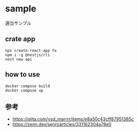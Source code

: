 # sample

適当サンプル

## crate app

```shell
npx create-react-app fe
npm i -g @nestjs/cli
nest new api
```

## how to use

```shell
docker compose build
docker compose up
```

## 参考

- https://qiita.com/ysd_marrrr/items/e8a50c43cff87951385c
- https://zenn.dev/senri/articles/331162304a78e0
